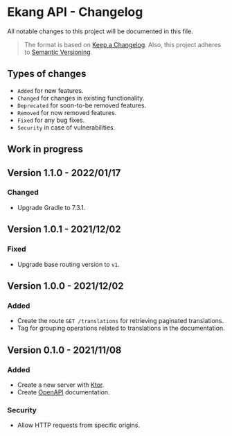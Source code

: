 # Ekang API - Changelog
All notable changes to this project will be documented in this file.

> The format is based on
> [Keep a Changelog](https://keepachangelog.com/en/1.1.0).
> Also, this project adheres to
> [Semantic Versioning](https://semver.org/spec/v2.0.0.html).

## Types of changes
- `Added` for new features.
- `Changed` for changes in existing functionality.
- `Deprecated` for soon-to-be removed features.
- `Removed` for now removed features.
- `Fixed` for any bug fixes.
- `Security` in case of vulnerabilities.

## Work in progress

## Version 1.1.0 - 2022/01/17
### Changed
- Upgrade Gradle to 7.3.1.

## Version 1.0.1 - 2021/12/02
### Fixed
- Upgrade base routing version to `v1`.

## Version 1.0.0 - 2021/12/02
### Added
- Create the route `GET /translations` for retrieving paginated translations.
- Tag for grouping operations related to translations in the documentation.

## Version 0.1.0 - 2021/11/08
### Added
- Create a new server with [Ktor](https://ktor.io/).
- Create [OpenAPI](https://swagger.io/specification/) documentation.

### Security
- Allow HTTP requests from specific origins.
